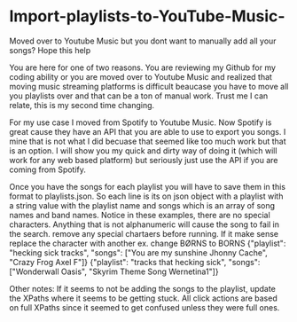 # Import-playlists-to-YouTube-Music-
Moved over to Youtube Music but you dont want to manually add all your songs? Hope this help

You are here for one of two reasons. You are reviewing my Github for my coding ability or you are moved over to Youtube Music and realized that moving music streaming platforms is difficult beaucase you have to move all you playlists over and that can be a ton of manual work. Trust me I can relate, this is my second time changing.

For my use case I moved from Spotify to Youtube Music. Now Spotify is great cause they have an API that you are able to use to export you songs. I mine that is not what I did becuase that seemed like too much work but that is an option. I will show you my quick and dirty way of doing it (which will work for any web based platform) but seriously just use the API if you are coming from Spotify.

Once you have the songs for each playlist you will have to save them in this format to playlists.json. So each line is its on json object with a playlist with a string value with the playlist name and songs which is an array of song names and band names. Notice in these examples, there are no special characters. Anything that is not alphanumeric will cause the song to fail in the search. remove any special chartaers before running. If it make sense replace the character with another ex. change BØRNS
to BORNS
{"playlist": "hecking sick tracks", "songs": ["You are my sunshine Jhonny Cache", "Crazy Frog Axel F"]}
{"playlist": "tracks that hecking sick", "songs": ["Wonderwall Oasis", "Skyrim Theme Song Wernetina1"]}

Other notes:
If it seems to not be adding the songs to the playlist, update the XPaths where it seems to be getting stuck. All click actions are based on full XPaths since it seemed to get confused unless they were full ones. 
